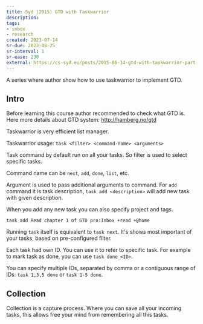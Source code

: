 ```yaml
---
title: Syd (2015) GTD with Taskwarrior
description:
tags:
- inbox
- research
created: 2023-07-14
sr-due: 2023-08-25
sr-interval: 1
sr-ease: 230
external: https://cs-syd.eu/posts/2015-06-14-gtd-with-taskwarrior-part-1-intro
---
```


A series where author show how to use taskwarrior to implement GTD.

## Intro

Before learning this course author recommended to check what GTD is. Here more
details about GTD system: http://hamberg.no/gtd

Taskwarrior is very efficient list manager.

Taskwarrior usage:
`task <filter> <command-name> <arguments>`

Task command by default run on all your tasks. So filter is used to select
specific tasks.

Command name can be `next`, `add`, `done`, `list`, etc.

Argument is used to pass additional arguments to command. For `add` command it
is task description, `task add <description>` will add new task with given
description.

When you add any new task you can also specify project and tags.

`task add Read chapter 1 of GTD pro:Inbox +read +@home`

Running `task` itself is equivalent to `task next`. It's shows most important of
your tasks, based on pre-configured filter.

Each task had own ID. You can use it to refer to specific task. For example to
mark task as done, you can use `task done <ID>`.

You can specify multiple IDs, separated by comma or a contiguous range of IDs:
`task 1,3,5 done` or `task 1-5 done`.

## Collection

Collection is a capture process. Where you can save all your incoming tasks,
this allows free your mind from remembering all this tasks.
